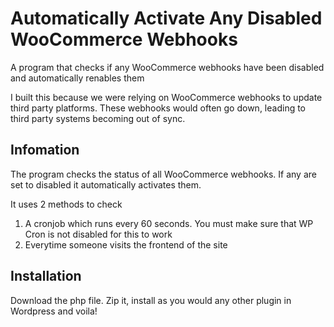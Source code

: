 # Automatically Activate Any Disabled WooCommerce Webhooks

A program that checks if any WooCommerce webhooks have been disabled and automatically renables them

I built this because we were relying on WooCommerce webhooks to update third party platforms. These webhooks would often go down, leading to third party systems becoming out of sync.

## Infomation

The program checks the status of all WooCommerce webhooks. If any are set to disabled it automatically activates them.

It uses 2 methods to check
1. A cronjob which runs every 60 seconds. You must make sure that WP Cron is not disabled for this to work
2. Everytime someone visits the frontend of the site

## Installation

Download the php file. Zip it, install as you would any other plugin in Wordpress and voila!
